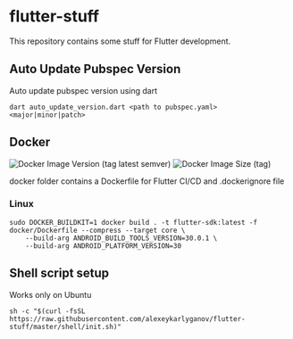 # flutter-stuff

This repository contains some stuff for Flutter development.

## Auto Update Pubspec Version

Auto update pubspec version using dart

```
dart auto_update_version.dart <path to pubspec.yaml> <major|minor|patch>
```

## Docker


![Docker Image Version (tag latest semver)](https://img.shields.io/docker/v/alexeykarlyganov/flutter-sdk/latest)
![Docker Image Size (tag)](https://img.shields.io/docker/image-size/alexeykarlyganov/flutter-sdk/latest)

docker folder contains a Dockerfile for Flutter CI/CD and .dockerignore file

### Linux
```
sudo DOCKER_BUILDKIT=1 docker build . -t flutter-sdk:latest -f docker/Dockerfile --compress --target core \
    --build-arg ANDROID_BUILD_TOOLS_VERSION=30.0.1 \
    --build-arg ANDROID_PLATFORM_VERSION=30
```

## Shell script setup

Works only on Ubuntu

```
sh -c "$(curl -fsSL https://raw.githubusercontent.com/alexeykarlyganov/flutter-stuff/master/shell/init.sh)"
```
